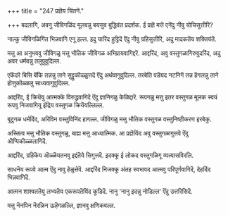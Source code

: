 +++
title = "247 प्रज्ञॆय चिंतनॆ."

+++
बदलागि, अवनु जीविगळिंद मूलवन्नु बयसुव बुद्धिवंत प्रदर्शक. ई प्रज्ञॆ मत्तॆ एनॆंदु नीवु योचिसुत्तीरि?

नाल्कु जीविगळिगिंत भिन्नवागि एनू इल्ल. इदु यारिंद हुट्टिदॆ ऎंदु नीवु ग्रहिसुत्तीरि, अदु मादकतॆय शक्तियंतॆ.

मत्तु आ अनुभववु जीविगळु मत्तु भौतिक जीविगळ अभिप्रायवागिद्दरॆ. आद्दरिंद, अवु वस्तुगळागिरुवुदरिंद, अदु अवर धर्मवन्नु तलुपुवुदिल्ल.

एकॆंदरॆ बिसि बॆंकि तन्नन्नु ताने सुट्टुकॊळ्ळुत्तदॆ ऎंदु अर्थवागुवुदिल्ल. तरबेति पडॆयद नटनिगॆ तन्न हॆगलन्नु ताने हॊत्तुकॊळ्ळलु साध्यवागुवुदिल्ल.

आद्दरिंद, ई क्रियॆयु आत्मक्कॆ विरुद्धवागिदॆ ऎंदु ज्ञानिगळु केळिद्दारॆ. रूपगळु मत्तु इतर वस्तुगळ मूलक स्वयं रूपवु निजवागियू इंद्रिय वस्तुगळ क्रियॆयल्लिल्ल.

बूटुगळ धर्मदिंद, अरिविन वस्तुविनिंद हागल्ल. जीविगळु मत्तु भौतिक वस्तुगळ वस्तुनिष्ठीकरण इरबेकु.

अस्तित्व मत्तु भौतिक वस्तुगळु, बाह्य मत्तु आध्यात्मिक. आ प्रज्ञॆयिंद अवु वस्तुगळागुत्तवॆ ऎंदु ऒप्पिकॊळ्ळलागिदॆ.

आद्दरिंद, ग्रहिकॆय ऒळ्ळॆयतनवु इद्दंतॆये सिगुत्तदॆ. इदक्कू ई लोकद वस्तुगळिगू व्यत्यासविरलि.

साधनॆय रूपवे आत्म ऎंदु नावु हेळुत्तेवॆ. आद्दरिंद निजक्कू अंतह स्वभावद आत्मवु परिपूर्णवागिदॆ, देहदिंद भिन्नवागिदॆ.

आत्मन शाश्वततॆयु लभ्यतॆय एकरूपतॆयिंद कूडिदॆ. नानु 'नानु इदन्नु नोडिल्ल' ऎंदु उत्तरिसिदॆ.

मत्तु नॆनपिन नॆरळिन ऊहॆगळल्लि, ज्ञानवु क्षणिकवल्ल.

